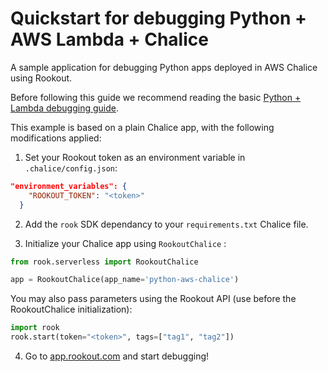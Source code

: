# Quickstart for debugging Python + AWS Lambda + Chalice

A sample application for debugging Python apps deployed in AWS Chalice using Rookout.

Before following this guide we recommend reading the basic [Python + Lambda debugging guide](https://github.com/Rookout/deployment-examples/blob/master/python-aws-lambda/README.md).

This example is based on a plain Chalice app, with the following modifications applied:

1. Set your Rookout token as an environment variable in `.chalice/config.json`:

```json
"environment_variables": {
    "ROOKOUT_TOKEN": "<token>"
  }
```

2. Add the `rook` SDK dependancy to your `requirements.txt` Chalice file.

3. Initialize your Chalice app using `RookoutChalice` :

```python
from rook.serverless import RookoutChalice

app = RookoutChalice(app_name='python-aws-chalice')
```

You may also pass parameters using the Rookout API (use before the RookoutChalice initialization):

```python
import rook
rook.start(token="<token>", tags=["tag1", "tag2"])
```

4. Go to [app.rookout.com](https://app.rookout.com) and start debugging!
